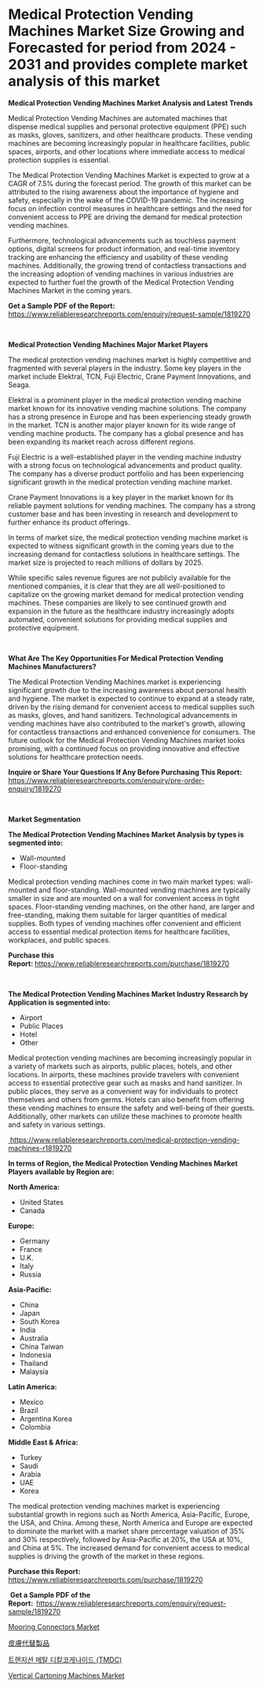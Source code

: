 <p><h1>Medical Protection Vending Machines Market Size Growing and Forecasted for period from 2024 - 2031 and provides complete market analysis of this market</h1></p><p><strong>Medical Protection Vending Machines Market Analysis and Latest Trends</strong></p>
<p><p>Medical Protection Vending Machines are automated machines that dispense medical supplies and personal protective equipment (PPE) such as masks, gloves, sanitizers, and other healthcare products. These vending machines are becoming increasingly popular in healthcare facilities, public spaces, airports, and other locations where immediate access to medical protection supplies is essential.</p><p>The Medical Protection Vending Machines Market is expected to grow at a CAGR of 7.5% during the forecast period. The growth of this market can be attributed to the rising awareness about the importance of hygiene and safety, especially in the wake of the COVID-19 pandemic. The increasing focus on infection control measures in healthcare settings and the need for convenient access to PPE are driving the demand for medical protection vending machines.</p><p>Furthermore, technological advancements such as touchless payment options, digital screens for product information, and real-time inventory tracking are enhancing the efficiency and usability of these vending machines. Additionally, the growing trend of contactless transactions and the increasing adoption of vending machines in various industries are expected to further fuel the growth of the Medical Protection Vending Machines Market in the coming years.</p></p>
<p><strong>Get a Sample PDF of the Report:&nbsp;</strong> <a href="https://www.reliableresearchreports.com/enquiry/request-sample/1819270">https://www.reliableresearchreports.com/enquiry/request-sample/1819270</a></p>
<p>&nbsp;</p>
<p><strong>Medical Protection Vending Machines Major Market Players</strong></p>
<p><p>The medical protection vending machines market is highly competitive and fragmented with several players in the industry. Some key players in the market include Elektral, TCN, Fuji Electric, Crane Payment Innovations, and Seaga. </p><p>Elektral is a prominent player in the medical protection vending machine market known for its innovative vending machine solutions. The company has a strong presence in Europe and has been experiencing steady growth in the market. TCN is another major player known for its wide range of vending machine products. The company has a global presence and has been expanding its market reach across different regions.</p><p>Fuji Electric is a well-established player in the vending machine industry with a strong focus on technological advancements and product quality. The company has a diverse product portfolio and has been experiencing significant growth in the medical protection vending machine market.</p><p>Crane Payment Innovations is a key player in the market known for its reliable payment solutions for vending machines. The company has a strong customer base and has been investing in research and development to further enhance its product offerings.</p><p>In terms of market size, the medical protection vending machine market is expected to witness significant growth in the coming years due to the increasing demand for contactless solutions in healthcare settings. The market size is projected to reach millions of dollars by 2025.</p><p>While specific sales revenue figures are not publicly available for the mentioned companies, it is clear that they are all well-positioned to capitalize on the growing market demand for medical protection vending machines. These companies are likely to see continued growth and expansion in the future as the healthcare industry increasingly adopts automated, convenient solutions for providing medical supplies and protective equipment.</p></p>
<p>&nbsp;</p>
<p><strong>What Are The Key Opportunities For Medical Protection Vending Machines Manufacturers?</strong></p>
<p><p>The Medical Protection Vending Machines market is experiencing significant growth due to the increasing awareness about personal health and hygiene. The market is expected to continue to expand at a steady rate, driven by the rising demand for convenient access to medical supplies such as masks, gloves, and hand sanitizers. Technological advancements in vending machines have also contributed to the market's growth, allowing for contactless transactions and enhanced convenience for consumers. The future outlook for the Medical Protection Vending Machines market looks promising, with a continued focus on providing innovative and effective solutions for healthcare protection needs.</p></p>
<p><strong>Inquire or Share Your Questions If Any Before Purchasing This Report:</strong> <a href="https://www.reliableresearchreports.com/enquiry/pre-order-enquiry/1819270">https://www.reliableresearchreports.com/enquiry/pre-order-enquiry/1819270</a></p>
<p>&nbsp;</p>
<p><strong>Market Segmentation</strong></p>
<p><strong>The Medical Protection Vending Machines Market Analysis by types is segmented into:</strong></p>
<p><ul><li>Wall-mounted</li><li>Floor-standing</li></ul></p>
<p><p>Medical protection vending machines come in two main market types: wall-mounted and floor-standing. Wall-mounted vending machines are typically smaller in size and are mounted on a wall for convenient access in tight spaces. Floor-standing vending machines, on the other hand, are larger and free-standing, making them suitable for larger quantities of medical supplies. Both types of vending machines offer convenient and efficient access to essential medical protection items for healthcare facilities, workplaces, and public spaces.</p></p>
<p><strong>Purchase this Report:&nbsp;</strong><a href="https://www.reliableresearchreports.com/purchase/1819270">https://www.reliableresearchreports.com/purchase/1819270</a></p>
<p>&nbsp;</p>
<p><strong>The Medical Protection Vending Machines Market Industry Research by Application is segmented into:</strong></p>
<p><ul><li>Airport</li><li>Public Places</li><li>Hotel</li><li>Other</li></ul></p>
<p><p>Medical protection vending machines are becoming increasingly popular in a variety of markets such as airports, public places, hotels, and other locations. In airports, these machines provide travelers with convenient access to essential protective gear such as masks and hand sanitizer. In public places, they serve as a convenient way for individuals to protect themselves and others from germs. Hotels can also benefit from offering these vending machines to ensure the safety and well-being of their guests. Additionally, other markets can utilize these machines to promote health and safety in various settings.</p></p>
<p><a href="https://www.reliableresearchreports.com/medical-protection-vending-machines-r1819270">&nbsp;https://www.reliableresearchreports.com/medical-protection-vending-machines-r1819270</a></p>
<p><strong>In terms of Region, the Medical Protection Vending Machines Market Players available by Region are:</strong></p>
<p>
    <p> <strong> North America: </strong>
        <ul>
            <li>United States</li>
            <li>Canada</li>
        </ul>
        </p> 
    <p> <strong> Europe: </strong>
        <ul>
            <li>Germany</li>
            <li>France</li>
            <li>U.K.</li>
            <li>Italy</li>
            <li>Russia</li>
        </ul>
        </p> 
    <p> <strong> Asia-Pacific: </strong>
        <ul>
            <li>China</li>
            <li>Japan</li>
            <li>South Korea</li>
            <li>India</li>
            <li>Australia</li>
            <li>China Taiwan</li>
            <li>Indonesia</li>
            <li>Thailand</li>
            <li>Malaysia</li>
        </ul>
        </p> 
    <p> <strong> Latin America: </strong>
        <ul>
            <li>Mexico</li>
            <li>Brazil</li>
            <li>Argentina Korea</li>
            <li>Colombia</li>
        </ul>
        </p> 
    <p> <strong> Middle East & Africa: </strong>
        <ul>
            <li>Turkey</li>
            <li>Saudi</li>
            <li>Arabia</li>
            <li>UAE</li>
            <li>Korea</li>
        </ul>
    </p>
    </p>
<p><p>The medical protection vending machines market is experiencing substantial growth in regions such as North America, Asia-Pacific, Europe, the USA, and China. Among these, North America and Europe are expected to dominate the market with a market share percentage valuation of 35% and 30% respectively, followed by Asia-Pacific at 20%, the USA at 10%, and China at 5%. The increased demand for convenient access to medical supplies is driving the growth of the market in these regions.</p></p>
<p><strong>Purchase this Report: </strong><a href="https://www.reliableresearchreports.com/purchase/1819270">https://www.reliableresearchreports.com/purchase/1819270</a></p>
<p>&nbsp;<strong>Get a Sample PDF of the Report:&nbsp;&nbsp;</strong><a href="https://www.reliableresearchreports.com/enquiry/request-sample/1819270">https://www.reliableresearchreports.com/enquiry/request-sample/1819270</a></p>
<p><strong></strong></p>
<p><p><a href="https://github.com/rakibtthstu9900/Market-Research-Report-List-1/blob/main/mooring-connectors-market.md">Mooring Connectors Market</a></p><p><a href="https://github.com/decker5351/Market-Research-Report-List-2/blob/main/6900972163130.md">皮膚代替製品</a></p><p><a href="https://github.com/plelbej847484502/Market-Research-Report-List-2/blob/main/1088144175566.md">트랜지션 메탈 디칼코게나이드 (TMDC)</a></p><p><a href="https://github.com/ernidarwin455/Market-Research-Report-List-1/blob/main/vertical-cartoning-machines-market.md">Vertical Cartoning Machines Market</a></p></p>